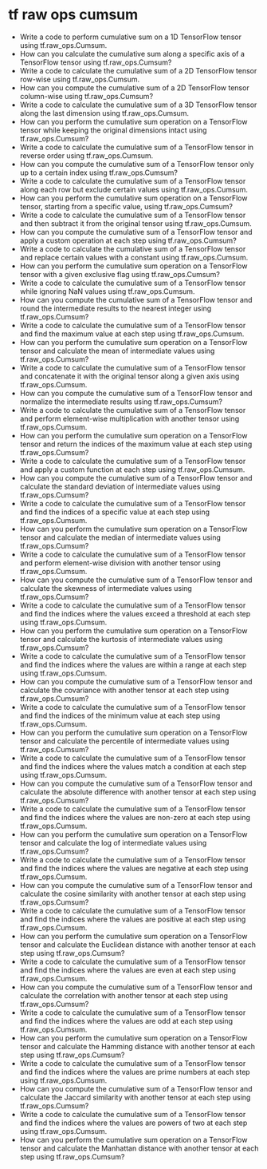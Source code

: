 # tf raw ops cumsum

- Write a code to perform cumulative sum on a 1D TensorFlow tensor using tf.raw_ops.Cumsum.
- How can you calculate the cumulative sum along a specific axis of a TensorFlow tensor using tf.raw_ops.Cumsum?
- Write a code to calculate the cumulative sum of a 2D TensorFlow tensor row-wise using tf.raw_ops.Cumsum.
- How can you compute the cumulative sum of a 2D TensorFlow tensor column-wise using tf.raw_ops.Cumsum?
- Write a code to calculate the cumulative sum of a 3D TensorFlow tensor along the last dimension using tf.raw_ops.Cumsum.
- How can you perform the cumulative sum operation on a TensorFlow tensor while keeping the original dimensions intact using tf.raw_ops.Cumsum?
- Write a code to calculate the cumulative sum of a TensorFlow tensor in reverse order using tf.raw_ops.Cumsum.
- How can you compute the cumulative sum of a TensorFlow tensor only up to a certain index using tf.raw_ops.Cumsum?
- Write a code to calculate the cumulative sum of a TensorFlow tensor along each row but exclude certain values using tf.raw_ops.Cumsum.
- How can you perform the cumulative sum operation on a TensorFlow tensor, starting from a specific value, using tf.raw_ops.Cumsum?
- Write a code to calculate the cumulative sum of a TensorFlow tensor and then subtract it from the original tensor using tf.raw_ops.Cumsum.
- How can you compute the cumulative sum of a TensorFlow tensor and apply a custom operation at each step using tf.raw_ops.Cumsum?
- Write a code to calculate the cumulative sum of a TensorFlow tensor and replace certain values with a constant using tf.raw_ops.Cumsum.
- How can you perform the cumulative sum operation on a TensorFlow tensor with a given exclusive flag using tf.raw_ops.Cumsum?
- Write a code to calculate the cumulative sum of a TensorFlow tensor while ignoring NaN values using tf.raw_ops.Cumsum.
- How can you compute the cumulative sum of a TensorFlow tensor and round the intermediate results to the nearest integer using tf.raw_ops.Cumsum?
- Write a code to calculate the cumulative sum of a TensorFlow tensor and find the maximum value at each step using tf.raw_ops.Cumsum.
- How can you perform the cumulative sum operation on a TensorFlow tensor and calculate the mean of intermediate values using tf.raw_ops.Cumsum?
- Write a code to calculate the cumulative sum of a TensorFlow tensor and concatenate it with the original tensor along a given axis using tf.raw_ops.Cumsum.
- How can you compute the cumulative sum of a TensorFlow tensor and normalize the intermediate results using tf.raw_ops.Cumsum?
- Write a code to calculate the cumulative sum of a TensorFlow tensor and perform element-wise multiplication with another tensor using tf.raw_ops.Cumsum.
- How can you perform the cumulative sum operation on a TensorFlow tensor and return the indices of the maximum value at each step using tf.raw_ops.Cumsum?
- Write a code to calculate the cumulative sum of a TensorFlow tensor and apply a custom function at each step using tf.raw_ops.Cumsum.
- How can you compute the cumulative sum of a TensorFlow tensor and calculate the standard deviation of intermediate values using tf.raw_ops.Cumsum?
- Write a code to calculate the cumulative sum of a TensorFlow tensor and find the indices of a specific value at each step using tf.raw_ops.Cumsum.
- How can you perform the cumulative sum operation on a TensorFlow tensor and calculate the median of intermediate values using tf.raw_ops.Cumsum?
- Write a code to calculate the cumulative sum of a TensorFlow tensor and perform element-wise division with another tensor using tf.raw_ops.Cumsum.
- How can you compute the cumulative sum of a TensorFlow tensor and calculate the skewness of intermediate values using tf.raw_ops.Cumsum?
- Write a code to calculate the cumulative sum of a TensorFlow tensor and find the indices where the values exceed a threshold at each step using tf.raw_ops.Cumsum.
- How can you perform the cumulative sum operation on a TensorFlow tensor and calculate the kurtosis of intermediate values using tf.raw_ops.Cumsum?
- Write a code to calculate the cumulative sum of a TensorFlow tensor and find the indices where the values are within a range at each step using tf.raw_ops.Cumsum.
- How can you compute the cumulative sum of a TensorFlow tensor and calculate the covariance with another tensor at each step using tf.raw_ops.Cumsum?
- Write a code to calculate the cumulative sum of a TensorFlow tensor and find the indices of the minimum value at each step using tf.raw_ops.Cumsum.
- How can you perform the cumulative sum operation on a TensorFlow tensor and calculate the percentile of intermediate values using tf.raw_ops.Cumsum?
- Write a code to calculate the cumulative sum of a TensorFlow tensor and find the indices where the values match a condition at each step using tf.raw_ops.Cumsum.
- How can you compute the cumulative sum of a TensorFlow tensor and calculate the absolute difference with another tensor at each step using tf.raw_ops.Cumsum?
- Write a code to calculate the cumulative sum of a TensorFlow tensor and find the indices where the values are non-zero at each step using tf.raw_ops.Cumsum.
- How can you perform the cumulative sum operation on a TensorFlow tensor and calculate the log of intermediate values using tf.raw_ops.Cumsum?
- Write a code to calculate the cumulative sum of a TensorFlow tensor and find the indices where the values are negative at each step using tf.raw_ops.Cumsum.
- How can you compute the cumulative sum of a TensorFlow tensor and calculate the cosine similarity with another tensor at each step using tf.raw_ops.Cumsum?
- Write a code to calculate the cumulative sum of a TensorFlow tensor and find the indices where the values are positive at each step using tf.raw_ops.Cumsum.
- How can you perform the cumulative sum operation on a TensorFlow tensor and calculate the Euclidean distance with another tensor at each step using tf.raw_ops.Cumsum?
- Write a code to calculate the cumulative sum of a TensorFlow tensor and find the indices where the values are even at each step using tf.raw_ops.Cumsum.
- How can you compute the cumulative sum of a TensorFlow tensor and calculate the correlation with another tensor at each step using tf.raw_ops.Cumsum?
- Write a code to calculate the cumulative sum of a TensorFlow tensor and find the indices where the values are odd at each step using tf.raw_ops.Cumsum.
- How can you perform the cumulative sum operation on a TensorFlow tensor and calculate the Hamming distance with another tensor at each step using tf.raw_ops.Cumsum?
- Write a code to calculate the cumulative sum of a TensorFlow tensor and find the indices where the values are prime numbers at each step using tf.raw_ops.Cumsum.
- How can you compute the cumulative sum of a TensorFlow tensor and calculate the Jaccard similarity with another tensor at each step using tf.raw_ops.Cumsum?
- Write a code to calculate the cumulative sum of a TensorFlow tensor and find the indices where the values are powers of two at each step using tf.raw_ops.Cumsum.
- How can you perform the cumulative sum operation on a TensorFlow tensor and calculate the Manhattan distance with another tensor at each step using tf.raw_ops.Cumsum?